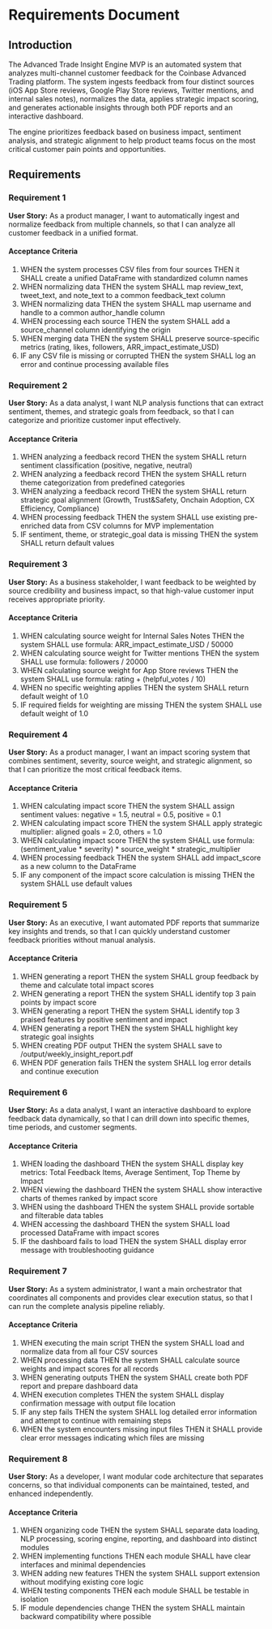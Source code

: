 # Requirements Document

## Introduction

The Advanced Trade Insight Engine MVP is an automated system that analyzes multi-channel customer feedback for the Coinbase Advanced Trading platform. The system ingests feedback from four distinct sources (iOS App Store reviews, Google Play Store reviews, Twitter mentions, and internal sales notes), normalizes the data, applies strategic impact scoring, and generates actionable insights through both PDF reports and an interactive dashboard.

The engine prioritizes feedback based on business impact, sentiment analysis, and strategic alignment to help product teams focus on the most critical customer pain points and opportunities.

## Requirements

### Requirement 1

**User Story:** As a product manager, I want to automatically ingest and normalize feedback from multiple channels, so that I can analyze all customer feedback in a unified format.

#### Acceptance Criteria

1. WHEN the system processes CSV files from four sources THEN it SHALL create a unified DataFrame with standardized column names
2. WHEN normalizing data THEN the system SHALL map review_text, tweet_text, and note_text to a common feedback_text column
3. WHEN normalizing data THEN the system SHALL map username and handle to a common author_handle column
4. WHEN processing each source THEN the system SHALL add a source_channel column identifying the origin
5. WHEN merging data THEN the system SHALL preserve source-specific metrics (rating, likes, followers, ARR_impact_estimate_USD)
6. IF any CSV file is missing or corrupted THEN the system SHALL log an error and continue processing available files

### Requirement 2

**User Story:** As a data analyst, I want NLP analysis functions that can extract sentiment, themes, and strategic goals from feedback, so that I can categorize and prioritize customer input effectively.

#### Acceptance Criteria

1. WHEN analyzing a feedback record THEN the system SHALL return sentiment classification (positive, negative, neutral)
2. WHEN analyzing a feedback record THEN the system SHALL return theme categorization from predefined categories
3. WHEN analyzing a feedback record THEN the system SHALL return strategic goal alignment (Growth, Trust&Safety, Onchain Adoption, CX Efficiency, Compliance)
4. WHEN processing feedback THEN the system SHALL use existing pre-enriched data from CSV columns for MVP implementation
5. IF sentiment, theme, or strategic_goal data is missing THEN the system SHALL return default values

### Requirement 3

**User Story:** As a business stakeholder, I want feedback to be weighted by source credibility and business impact, so that high-value customer input receives appropriate priority.

#### Acceptance Criteria

1. WHEN calculating source weight for Internal Sales Notes THEN the system SHALL use formula: ARR_impact_estimate_USD / 50000
2. WHEN calculating source weight for Twitter mentions THEN the system SHALL use formula: followers / 20000
3. WHEN calculating source weight for App Store reviews THEN the system SHALL use formula: rating + (helpful_votes / 10)
4. WHEN no specific weighting applies THEN the system SHALL return default weight of 1.0
5. IF required fields for weighting are missing THEN the system SHALL use default weight of 1.0

### Requirement 4

**User Story:** As a product manager, I want an impact scoring system that combines sentiment, severity, source weight, and strategic alignment, so that I can prioritize the most critical feedback items.

#### Acceptance Criteria

1. WHEN calculating impact score THEN the system SHALL assign sentiment values: negative = 1.5, neutral = 0.5, positive = 0.1
2. WHEN calculating impact score THEN the system SHALL apply strategic multiplier: aligned goals = 2.0, others = 1.0
3. WHEN calculating impact score THEN the system SHALL use formula: (sentiment_value * severity) * source_weight * strategic_multiplier
4. WHEN processing feedback THEN the system SHALL add impact_score as a new column to the DataFrame
5. IF any component of the impact score calculation is missing THEN the system SHALL use default values

### Requirement 5

**User Story:** As an executive, I want automated PDF reports that summarize key insights and trends, so that I can quickly understand customer feedback priorities without manual analysis.

#### Acceptance Criteria

1. WHEN generating a report THEN the system SHALL group feedback by theme and calculate total impact scores
2. WHEN generating a report THEN the system SHALL identify top 3 pain points by impact score
3. WHEN generating a report THEN the system SHALL identify top 3 praised features by positive sentiment and impact
4. WHEN generating a report THEN the system SHALL highlight key strategic goal insights
5. WHEN creating PDF output THEN the system SHALL save to /output/weekly_insight_report.pdf
6. WHEN PDF generation fails THEN the system SHALL log error details and continue execution

### Requirement 6

**User Story:** As a data analyst, I want an interactive dashboard to explore feedback data dynamically, so that I can drill down into specific themes, time periods, and customer segments.

#### Acceptance Criteria

1. WHEN loading the dashboard THEN the system SHALL display key metrics: Total Feedback Items, Average Sentiment, Top Theme by Impact
2. WHEN viewing the dashboard THEN the system SHALL show interactive charts of themes ranked by impact score
3. WHEN using the dashboard THEN the system SHALL provide sortable and filterable data tables
4. WHEN accessing the dashboard THEN the system SHALL load processed DataFrame with impact scores
5. IF the dashboard fails to load THEN the system SHALL display error message with troubleshooting guidance

### Requirement 7

**User Story:** As a system administrator, I want a main orchestrator that coordinates all components and provides clear execution status, so that I can run the complete analysis pipeline reliably.

#### Acceptance Criteria

1. WHEN executing the main script THEN the system SHALL load and normalize data from all four CSV sources
2. WHEN processing data THEN the system SHALL calculate source weights and impact scores for all records
3. WHEN generating outputs THEN the system SHALL create both PDF report and prepare dashboard data
4. WHEN execution completes THEN the system SHALL display confirmation message with output file location
5. IF any step fails THEN the system SHALL log detailed error information and attempt to continue with remaining steps
6. WHEN the system encounters missing input files THEN it SHALL provide clear error messages indicating which files are missing

### Requirement 8

**User Story:** As a developer, I want modular code architecture that separates concerns, so that individual components can be maintained, tested, and enhanced independently.

#### Acceptance Criteria

1. WHEN organizing code THEN the system SHALL separate data loading, NLP processing, scoring engine, reporting, and dashboard into distinct modules
2. WHEN implementing functions THEN each module SHALL have clear interfaces and minimal dependencies
3. WHEN adding new features THEN the system SHALL support extension without modifying existing core logic
4. WHEN testing components THEN each module SHALL be testable in isolation
5. IF module dependencies change THEN the system SHALL maintain backward compatibility where possible